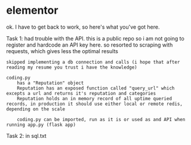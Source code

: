 # elementor

ok.
I have to get back to work, so here's what you've got here.

Task 1:
    had trouble with the API. this is a public repo so i am not going to register and hardcode an API key here.
    so resorted to scraping with requests, which gives less the optimal results

    skipped implementing a db connection and calls (i hope that after reading my resume you trust i have the knowledge)

    coding.py 
        has a "Reputation" object
        Reputation has an exposed function called "query_url" which excepts a url and returns it's reputation and categories
        Reputation holds an in memory record of all uptime queried records, in production it should use either local or remote redis, depending on the scale

        coding.py can be imported, run as it is or used as and API when running app.py (flask app)

Task 2:
    in sql.txt

    

